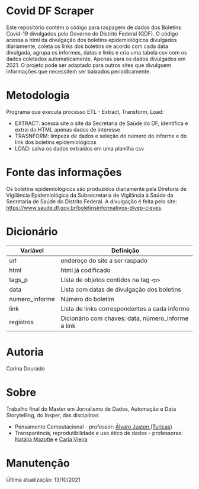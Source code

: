 # Covid DF Scraper
Este repositório contém o código para raspagem de dados dos Boletins Covid-19 divulgados pelo Governo do Distrito Federal (GDF). O código acessa a html da divulgação dos boletins epidemiológicos divulgados diariamente, coleta os links dos boletins de acordo com cada data divulgada, agrupa os informes, datas e links e cria uma tabela csv com os dados coletados automaticamente. Apenas para os dados divulgados em 2021. O projeto pode ser adaptado para outros sites que divulguem informações que necessitem ser baixados periodicamente.

# Metodologia
Programa que executa processo ETL - Extract, Transform, Load:
- EXTRACT: acessa site o site da Secretaria de Saúde do DF, identifica e extrai do HTML apenas dados de interesse 
- TRASNFORM: limpeza de dados e seleção do número do informe e do link dos boletins epidemiológicos
- LOAD: salva os dados extraídos em uma planilha csv

# Fonte das informações
Os boletins epidemiológicos são produzidos diariamente pela Diretoria de Vigilância Epidemiológica da Subsecretaria de Vigilância à Saúde da Secretaria de Saúde do Distrito Federal. A divulgação é feita pelo site: https://www.saude.df.gov.br/boletinsinformativos-divep-cieves.

# Dicionário

|         Variável       |      Definição        |
|------------------------|-------------------------------|
|url|endereço do site a ser raspado|
|html|html já codificado|
|tags_p|Lista de objetos contidos na tag `<p>`|
|data|Lista com datas de divulgação dos boletins|
|numero_informe| Número do boletim|
|link|Lista de links correspondentes a cada informe|
|registros|Dicionário com chaves: data, número_informe e link|


# Autoria
Carina Dourado 

# Sobre
Trabalho final do Master em Jornalismo de Dados, Automação e Data Storytelling, do Insper, das disciplinas
- Pensamento Computacional - professor: [Álvaro Justen (Turicas)](https://github.com/turicas)
- Transparência, reprodutibilidade e uso ético de dados - professoras: [Natália Mazotte](https://github.com/ncortezrj) e [Carla Vieira](https://github.com/carlaprv) 

# Manutenção
Última atualização: 13/10/2021
